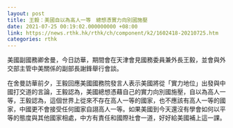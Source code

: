 ```yaml
---
layout: post
title: 王毅：美國自以為高人一等　總想憑實力向別國施壓
date: 2021-07-25 00:19:02.000000000 +08:00
link: https://news.rthk.hk/rthk/ch/component/k2/1602418-20210725.htm
categories: rthk
---
```


美國副國務卿舍曼，今日訪華，期間會在天津會見國務委員兼外長王毅，並會與外交部主管中美關係的副部長謝鋒舉行會談。

在舍曼訪華前夕，王毅回應美國國務院發言人表示美國將從「實力地位」出發與中國打交道的言論，王毅認為，美國總想憑藉自己的實力向別國施壓，自以為高人一等，王毅認為，這個世界上從來不存在高人一等的國家，也不應該有高人一等的國家，中國更不會接受任何國家自詡高人一等。如果美國到今天還沒有學會如何以平等的態度與其他國家相處，中方有責任和國際社會一道，好好給美國補上這一課。

